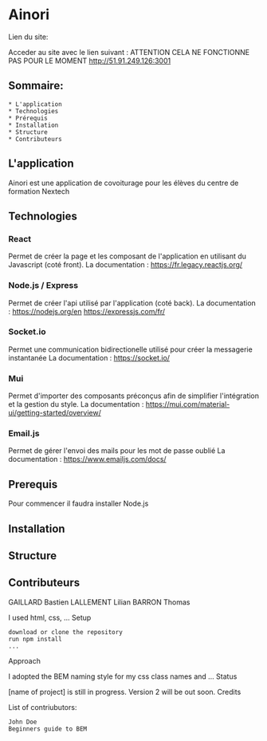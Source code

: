 # Ainori

Lien du site:

Acceder au site avec le lien suivant : ATTENTION CELA NE FONCTIONNE PAS POUR LE MOMENT http://51.91.249.126:3001

## Sommaire:

    * L'application
    * Technologies
    * Prérequis
    * Installation
    * Structure
    * Contributeurs
    

## L'application

Ainori est une application de covoiturage pour les élèves du centre de formation Nextech

## Technologies
 
### React
Permet de créer la page et les composant de l'application en utilisant du Javascript (coté front).
La documentation : https://fr.legacy.reactjs.org/
### Node.js / Express
Permet de créer l'api utilisé par l'application (coté back).
La documentation : https://nodejs.org/en
                   https://expressjs.com/fr/
### Socket.io
Permet une communication bidirectionelle utilisé pour créer la messagerie instantanée
La documentation : https://socket.io/
### Mui
Permet d'importer des composants préconçus afin de simplifier l'intégration et la gestion du style.
La documentation : https://mui.com/material-ui/getting-started/overview/
### Email.js
Permet de gérer l'envoi des mails pour les mot de passe oublié 
La documentation : https://www.emailjs.com/docs/
## Prerequis
Pour commencer il faudra installer Node.js 
## Installation

## Structure

## Contributeurs 
  
  GAILLARD Bastien
  LALLEMENT Lilian
  BARRON Thomas
  
I used html, css, ...
Setup

    download or clone the repository
    run npm install
    ...

Approach

I adopted the BEM naming style for my css class names and ...
Status

[name of project] is still in progress. Version 2 will be out soon.
Credits

List of contriubutors:

    John Doe
    Beginners guide to BEM
